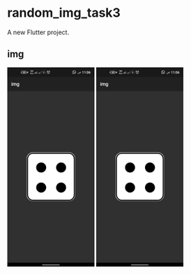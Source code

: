 # random_img_task3

A new Flutter project.

## img
<p float="left">
  <img src="https://github.com/EslamFares/DiceRandom_task3/blob/master/img_from_app/1.jpg" width="200" />
  <img src="https://github.com/EslamFares/DiceRandom_task3/blob/master/img_from_app/1.jpg" width="200" /> 
 
</p>
